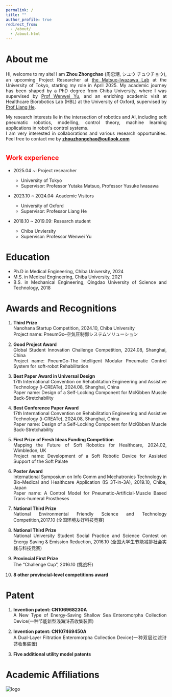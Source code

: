 ```yaml
---
permalink: /
title: ""
author_profile: true
redirect_from: 
  - /about/
  - /about.html
---
```


About me
======
<div style="text-align: justify;">
Hi, welcome to my site! I am <strong>Zhou Zhongchao</strong> (周忠潮, シユウ チュウチョウ), an upcoming Project Researcher at <a href="https://weblab.t.u-tokyo.ac.jp/">the Matsuo-Iwazawa Lab</a> at the University of Tokyo, starting my role in April 2025. My academic journey has been shaped by a PhD degree from Chiba University, where I was supervised by <a href="https://www.tms.chiba-u.jp/~yu/member_prof.html">Prof Wenwei Yu</a>, and an enriching academic visit at Healthcare Biorobotics Lab (HBL) at the University of Oxford, supervised by <a href="https://eng.ox.ac.uk/people/liang-he/">Prof Liang He</a>.   
  
My research interests lie in the intersection of robotics and AI, including soft pneumatic robotics, modelling, control theory, machine learning applications in robot's control systems.  
I am very interested in collaborations and various research opportunities. Feel free to contact me by <strong>zhouzhongchao@outlook.com</strong> 

<span style="font-size:20px; color:red;">Work experience</span>
======
* 2025.04 ~: Project researcher
  * University of Tokyo
  * Supervisor: Professor Yutaka Matsuo, Professor Yusuke Iwasawa

* 2023.10 ~ 2024.04: Academic Visitors
  * University of Oxford
  * Supervisor: Professor Liang He

* 2018.10 ~ 2019.09: Research student
  * Chiba Unviersity
  * Supervisor: Professor Wenwei Yu

Education
======
* Ph.D in Medical Engineering, Chiba University, 2024
* M.S. in Medical Engineering, Chiba University, 2021
* B.S. in Mechanical Engineering, Qingdao University of Science and Technology, 2018

Awards and Recognitions
======
1. **Third Prize**  
   Nanohana Startup Competition, 2024.10, Chiba University  
   Project name: PneumGo–空気圧制御システムソリューション

3. **Good Project Award**  
   Global Student Innovation Challenge Competition, 2024.08, Shanghai, China  
   Project name: PneumGo-The Intelligent Modular Pneumatic Control System for soft-robot Rehabilitation

5. **Best Paper Award in Universal Design**  
   17th International Convention on Rehabilitation Engineering and Assistive Technology (i-CREATe), 2024.08, Shanghai, China    
   Paper name: Design of a Self-Locking Component for McKibben Muscle Back-Stretchability

7. **Best Conference Paper Award**  
   17th International Convention on Rehabilitation Engineering and Assistive Technology (i-CREATe), 2024.08, Shanghai, China  
   Paper name: Design of a Self-Locking Component for McKibben Muscle Back-Stretchability

9. **First Prize of Fresh Ideas Funding Competition**  
   Mapping the Future of Soft Robotics for Healthcare, 2024.02, Wimbledon, UK  
   Project name: Development of a Soft Robotic Device for Assisted Support of the Soft Palate

11. **Poster Award**  
   International Symposium on Info Comm and Mechatronics Technology in Bio-Medical and Healthcare Application (IS 3T-in-3A), 2019.10, Chiba, Japan  
   Paper name: A Control Model for Pneumatic-Artificial-Muscle Based Trans-humeral Prostheses

13. **National Third Prize**  
   National Environmental Friendly Science and Technology Competition,2017.10 (全国环境友好科技竞赛)
   
14. **National Third Prize**  
   National University Student Social Practice and Science Contest on Energy Saving & Emission Reduction, 2016.10 (全国大学生节能减排社会实践与科技竞赛)

15. **Provincial First Prize**  
   The “Challenge Cup”, 2016.10 (挑战杯)

16. **8 other provincial-level competitions award**  


Patent
======

1. **Invention patent: CN106968230A**  
   A New Type of Energy-Saving Shallow Sea Enteromorpha Collection Device(一种节能新型浅海浒苔收集装置)

2. **Invention patent: CN107469450A**  
   A Dual-Layer Filtration Enteromorpha Collection Device(一种双层过滤浒苔收集装置)
3. **Five additional utility model patents**  

Academic Affiliations
======
![logo](https://zhouzhongchao.github.io/zhouzhongchao/_pages/logo_u.png)

